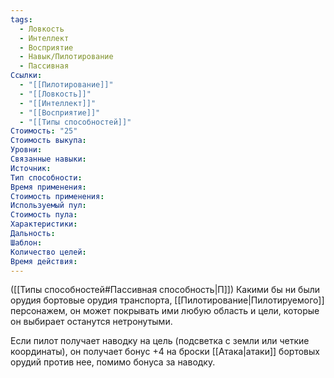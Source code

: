 ```yaml
---
tags:
  - Ловкость
  - Интеллект
  - Восприятие
  - Навык/Пилотирование
  - Пассивная
Ссылки:
  - "[[Пилотирование]]"
  - "[[Ловкость]]"
  - "[[Интеллект]]"
  - "[[Восприятие]]"
  - "[[Типы способностей]]"
Стоимость: "25"
Стоимость выкупа:
Уровни:
Связанные навыки:
Источник:
Тип способности:
Время применения:
Стоимость применения:
Используемый пул:
Стоимость пула:
Характеристики:
Дальность:
Шаблон:
Количество целей:
Время действия:
---
```

([[Типы способностей#Пассивная способность|П]]) Какими бы ни были орудия бортовые орудия транспорта, [[Пилотирование|Пилотируемого]] персонажем, он может покрывать ими любую область и цели, которые он выбирает останутся нетронутыми. 

Если пилот получает наводку на цель (подсветка с земли или четкие координаты), он получает бонус +4 на броски [[Атака|атаки]] бортовых орудий против нее, помимо бонуса за наводку. 